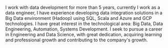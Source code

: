I work with data development for more than 5 years, currently I work as a data engineer, 
I have experience developing data integration solutions in a Big Data environment (Hadoop) using SQL,
Scala and Azure and GCP technologies. I have great interest in the technological area: 
Big Data, Data Engineering, Automation, Systems Development. I seek to pursue a career in Engineering and Data Science,
with great dedication, acquiring learning and professional growth and contributing to the company's growth.

<!---
DiegoArrudaTorales/DiegoArrudaTorales is a ✨ special ✨ repository because its `README.md` (this file) appears on your GitHub profile.
You can click the Preview link to take a look at your changes.
--->
